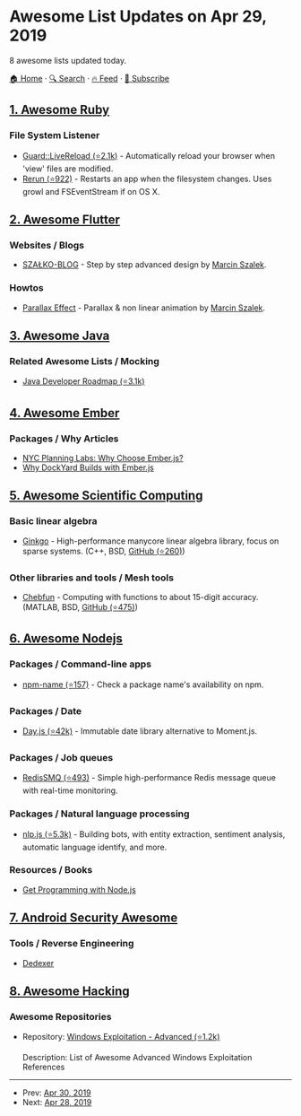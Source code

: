 # Awesome List Updates on Apr 29, 2019

8 awesome lists updated today.

[🏠 Home](/README.md) · [🔍 Search](https://www.trackawesomelist.com/search/) · [🔥 Feed](https://www.trackawesomelist.com/rss.xml) · [📮 Subscribe](https://trackawesomelist.us17.list-manage.com/subscribe?u=d2f0117aa829c83a63ec63c2f&id=36a103854c)



## [1. Awesome Ruby](/content/markets/awesome-ruby/README.md)

### File System Listener

*   [Guard::LiveReload (⭐2.1k)](https://github.com/guard/guard-livereload) - Automatically reload your browser when 'view' files are modified.
*   [Rerun (⭐922)](https://github.com/alexch/rerun) - Restarts an app when the filesystem changes. Uses growl and FSEventStream if on OS X.

## [2. Awesome Flutter](/content/Solido/awesome-flutter/README.md)

### Websites / Blogs

*   [SZAŁKO-BLOG](https://marcinszalek.pl/) - Step by step advanced design by [Marcin Szalek](https://marcinszalek.pl).

### Howtos

*   [Parallax Effect](https://marcinszalek.pl/flutter/tickets-challenge-parallax) - Parallax & non linear animation by [Marcin Szalek](https://marcinszalek.pl).

## [3. Awesome Java](/content/akullpp/awesome-java/README.md)

### Related Awesome Lists / Mocking

*   [Java Developer Roadmap (⭐3.1k)](https://github.com/s4kibs4mi/java-developer-roadmap)

## [4. Awesome Ember](/content/ember-community-russia/awesome-ember/README.md)

### Packages / Why Articles

*   [NYC Planning Labs: Why Choose Ember.js?](https://medium.com/nycplanninglabs/nyc-planning-labs-why-choose-ember-js-fe9ff75f4373)
*   [Why DockYard Builds with Ember.js](https://dockyard.com/blog/2017/10/04/why-dockyard-uses-ember)

## [5. Awesome Scientific Computing](/content/nschloe/awesome-scientific-computing/README.md)

### Basic linear algebra

*   [Ginkgo](https://ginkgo-project.github.io/) - High-performance manycore linear algebra library, focus on sparse systems.
    (C++, BSD, [GitHub (⭐260)](https://github.com/ginkgo-project/ginkgo))

### Other libraries and tools / Mesh tools

*   [Chebfun](https://www.chebfun.org/) - Computing with functions to about 15-digit accuracy.
    (MATLAB, BSD, [GitHub (⭐475)](https://github.com/chebfun/chebfun))

## [6. Awesome Nodejs](/content/sindresorhus/awesome-nodejs/README.md)

### Packages / Command-line apps

*   [npm-name (⭐157)](https://github.com/sindresorhus/npm-name) - Check a package name's availability on npm.

### Packages / Date

*   [Day.js (⭐42k)](https://github.com/iamkun/dayjs) - Immutable date library alternative to Moment.js.

### Packages / Job queues

*   [RedisSMQ (⭐493)](https://github.com/weyoss/redis-smq) - Simple high-performance Redis message queue with real-time monitoring.

### Packages / Natural language processing

*   [nlp.js (⭐5.3k)](https://github.com/axa-group/nlp.js) - Building bots, with entity extraction, sentiment analysis, automatic language identify, and more.

### Resources / Books

*   [Get Programming with Node.js](https://www.manning.com/books/get-programming-with-node-js)

## [7. Android Security Awesome](/content/ashishb/android-security-awesome/README.md)

### Tools / Reverse Engineering

*   [Dedexer](https://sourceforge.net/projects/dedexer/)

## [8. Awesome Hacking](/content/Hack-with-Github/Awesome-Hacking/README.md)

### Awesome Repositories

- Repository: [Windows Exploitation - Advanced (⭐1.2k)](https://github.com/yeyintminthuhtut/Awesome-Advanced-Windows-Exploitation-References)

  Description: List of Awesome Advanced Windows Exploitation References



---

- Prev: [Apr 30, 2019](/content/2019/04/30/README.md)
- Next: [Apr 28, 2019](/content/2019/04/28/README.md)